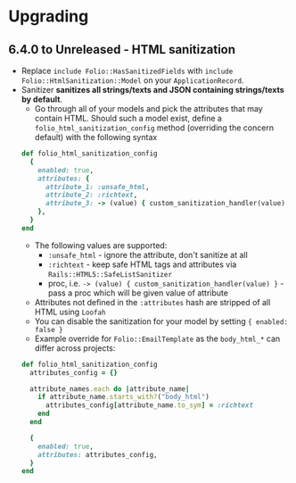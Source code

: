 # Upgrading

## 6.4.0 to Unreleased - HTML sanitization

- Replace `include Folio::HasSanitizedFields` with `include Folio::HtmlSanitization::Model` on your `ApplicationRecord`.
- Sanitizer **sanitizes all strings/texts and JSON containing strings/texts by default**.
  - Go through all of your models and pick the attributes that may contain HTML. Should such a model exist, define a `folio_html_sanitization_config` method (overriding the concern default) with the following syntax
  ```rb
  def folio_html_sanitization_config
    {
      enabled: true,
      attributes: {
        attribute_1: :unsafe_html,
        attribute_2: :richtext,
        attribute_3: -> (value) { custom_sanitization_handler(value) },
      },
    }
  end
  ```
  - The following values are supported:
    - `:unsafe_html` - ignore the attribute, don't sanitize at all
    - `:richtext` - keep safe HTML tags and attributes via `Rails::HTML5::SafeListSanitizer`
    - proc, i.e. `-> (value) { custom_sanitization_handler(value) }` - pass a proc which will be given value of attribute
  - Attributes not defined in the `:attributes` hash are stripped of all HTML using `Loofah`
  - You can disable the sanitization for your model by setting `{ enabled: false }`
  - Example override for `Folio::EmailTemplate` as the `body_html_*` can differ across projects:
  ```rb
  def folio_html_sanitization_config
    attributes_config = {}

    attribute_names.each do |attribute_name|
      if attribute_name.starts_with?("body_html")
        attributes_config[attribute_name.to_sym] = :richtext
      end
    end

    {
      enabled: true,
      attributes: attributes_config,
    }
  end
  ```
